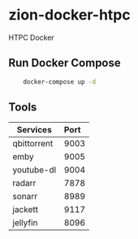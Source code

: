 # zion-docker-htpc
HTPC Docker

## Run Docker Compose

```bash
    docker-compose up -d
```

## Tools

| Services      | Port  |
|---------------|:------|
| qbittorrent   | 9003  |
| emby          | 9005  |
| youtube-dl    | 9004  |
| radarr        | 7878  |
| sonarr        | 8989  |
| jackett       | 9117  |
| jellyfin      | 8096  |
